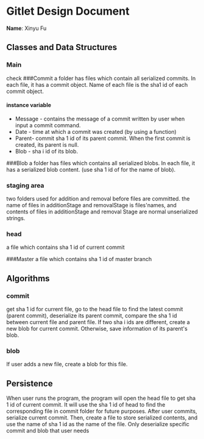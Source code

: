 # Gitlet Design Document

**Name**: Xinyu Fu


## Classes and Data Structures
### Main
check 
###Commit 
a folder has files which contain all serialized commits. In each file, it has a commit object.
Name of each file is the sha1 id of each commit object. 
#### instance variable 
* Message  - contains the message of a commit written by user when input a commit command.
* Date - time at which a commit was created (by using a function)
* Parent-  commit sha 1 id of its parent commit. When the first commit is created, its parent is null. 
* Blob - sha i id of its blob. 

###Blob
a folder has files which contains all serialized blobs. In each file, it has a serialized blob content. 
(use sha 1 id of for the name of blob). 
### staging area
two folders used for addition and removal before files are committed.
the name of files in additionStage and removalStage is files'names, and contents of files in additionStage and removal Stage 
are normal unserialized strings.

### head 
a file which contains sha 1 id  of current commit

###Master 
a file which contains sha 1 id of master branch 

## Algorithms
 ### commit 
 get sha 1 id for current file, go to the head file to find the latest commit (parent commit),
 deserialize its parent commit, compare the sha 1 id between current file and parent file.
 If two sha i ids are different, create a new blob for current commit. Otherwise, save information of its parent's blob.
 ### blob
If user adds a new file, create a blob for this file. 
 
## Persistence
When user runs the program, the program will open the head file to get sha 1 id of current commit. 
It will use the sha 1 id of head to find the corresponding file in commit folder for future purposes. 
After user commits, serialize current commit. Then, create a file to store serialized contents,
and use the name of sha 1 id as the name of the file. 
Only deserialize specific commit and blob that user needs 

